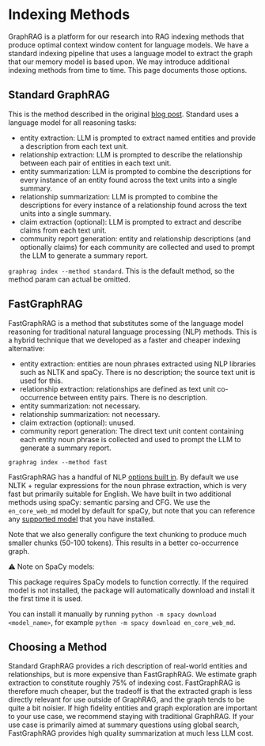 # Indexing Methods

GraphRAG is a platform for our research into RAG indexing methods that produce optimal context window content for language models. We have a standard indexing pipeline that uses a language model to extract the graph that our memory model is based upon. We may introduce additional indexing methods from time to time. This page documents those options.

## Standard GraphRAG

This is the method described in the original [blog post](https://www.microsoft.com/en-us/research/blog/graphrag-unlocking-llm-discovery-on-narrative-private-data/). Standard uses a language model for all reasoning tasks:

- entity extraction: LLM is prompted to extract named entities and provide a description from each text unit.
- relationship extraction: LLM is prompted to describe the relationship between each pair of entities in each text unit.
- entity summarization: LLM is prompted to combine the descriptions for every instance of an entity found across the text units into a single summary.
- relationship summarization: LLM is prompted to combine the descriptions for every instance of a relationship found across the text units into a single summary.
- claim extraction (optional): LLM is prompted to extract and describe claims from each text unit.
- community report generation: entity and relationship descriptions (and optionally claims) for each community are collected and used to prompt the LLM to generate a summary report.

`graphrag index --method standard`. This is the default method, so the method param can actual be omitted.

## FastGraphRAG

FastGraphRAG is a method that substitutes some of the language model reasoning for traditional natural language processing (NLP) methods. This is a hybrid technique that we developed as a faster and cheaper indexing alternative:

- entity extraction: entities are noun phrases extracted using NLP libraries such as NLTK and spaCy. There is no description; the source text unit is used for this.
- relationship extraction: relationships are defined as text unit co-occurrence between entity pairs. There is no description.
- entity summarization: not necessary.
- relationship summarization: not necessary.
- claim extraction (optional): unused.
- community report generation: The direct text unit content containing each entity noun phrase is collected and used to prompt the LLM to generate a summary report.

`graphrag index --method fast`

FastGraphRAG has a handful of NLP [options built in](https://microsoft.github.io/graphrag/config/yaml/#extract_graph_nlp). By default we use NLTK + regular expressions for the noun phrase extraction, which is very fast but primarily suitable for English. We have built in two additional methods using spaCy: semantic parsing and CFG. We use the `en_core_web_md` model by default for spaCy, but note that you can reference any [supported model](https://spacy.io/models/) that you have installed. 

Note that we also generally configure the text chunking to produce much smaller chunks (50-100 tokens). This results in a better co-occurrence graph.

⚠️ Note on SpaCy models:

This package requires SpaCy models to function correctly. If the required model is not installed, the package will automatically download and install it the first time it is used.

You can install it manually by running `python -m spacy download <model_name>`, for example `python -m spacy download en_core_web_md`.


## Choosing a Method

Standard GraphRAG provides a rich description of real-world entities and relationships, but is more expensive than FastGraphRAG. We estimate graph extraction to constitute roughly 75% of indexing cost. FastGraphRAG is therefore much cheaper, but the tradeoff is that the extracted graph is less directly relevant for use outside of GraphRAG, and the graph tends to be quite a bit noisier. If high fidelity entities and graph exploration are important to your use case, we recommend staying with traditional GraphRAG. If your use case is primarily aimed at summary questions using global search, FastGraphRAG provides high quality summarization at much less LLM cost.
